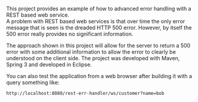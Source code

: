 This project provides an example of how to advanced error handling with a REST based web service.  
A problem with REST based web services is that over time the only error message that is seen is 
the dreaded HTTP 500 error.  However, by itself the 500 error really provides no significant 
information.  

The approach shown in this project will allow for the server to return a 500 error with some 
additional information to allow the error to clearly be understood on the client side.  The 
project was developed with Maven, Spring 3 and developed in Eclipse.  

You can also test the application from a web browser after building it with a query something 
like: 

    http://localhost:8080/rest-err-handler/ws/customer?name=bob
